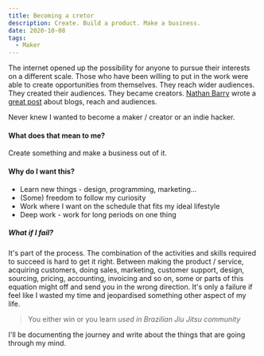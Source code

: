 ```yaml
---
title: Becoming a cretor
description: Create. Build a product. Make a business.
date: 2020-10-08
tags:
  - Maker
---
```

The internet opened up the possibility for anyone to pursue their interests on a different scale. Those who have been willing to put in the work were able to create opportunities from themselves. They reach wider audiences. They created their audiences. They became creators.
[Nathan Barry](https://nathanbarry.com/) wrote a [great post](https://nathanbarry.com/billion/) about blogs, reach and audiences. 

Never knew I wanted to become a maker / creator or an indie hacker. 

#### What does that mean to me? 
Create something and make a business out of it. 

#### Why do I want this?
- Learn new things - design, programming, marketing...
- (Some) freedom to follow my curiosity
- Work where I want on the schedule that fits my ideal lifestyle
- Deep work - work for long periods on one thing

##### What if I fail?
It's part of the process. The combination of the activities and skills required to succeed is hard to get it right. Between making the product / service, acquiring customers, doing sales, marketing, customer support, design, sourcing, pricing, accounting, invoicing and so on, some or parts of this equation might off and send you in the wrong direction.
It's only a failure if feel like I wasted my time and jeopardised something other aspect of my life.

> You either win or you learn
>  _used in Brazilian Jiu Jitsu community_

I'll be documenting the journey and write about the things that are going through my mind.
